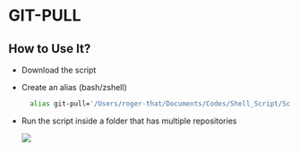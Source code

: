 # GIT-PULL

## How to Use It?

- Download the script
- Create an alias (bash/zshell)

  ```Bash
    alias git-pull='/Users/roger-that/Documents/Codes/Shell_Script/Scripts/git-pull/git-pull.sh'
  ```

- Run the script inside a folder that has multiple repositories

  ![](https://i.imgur.com/2FhgRB4.png)
